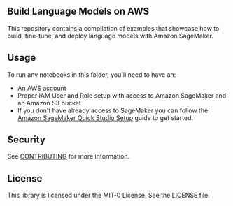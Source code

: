 ## Build Language Models on AWS

This repository contains a compilation of examples that showcase how to build, fine-tune, and deploy language models with Amazon SageMaker.

## Usage
To run any notebooks in this folder, you'll need to have an:

- An AWS account
- Proper IAM User and Role setup with access to Amazon SageMaker and an Amazon S3 bucket
- If you don't have already access to SageMaker you can follow the [Amazon SageMaker Quick Studio Setup](https://docs.aws.amazon.com/sagemaker/latest/dg/onboard-quick-start.html) guide to get started.

## Security

See [CONTRIBUTING](CONTRIBUTING.md#security-issue-notifications) for more information.

## License

This library is licensed under the MIT-0 License. See the LICENSE file.

